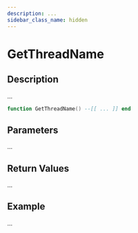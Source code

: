 ```yaml
---
description: ...
sidebar_class_name: hidden
---
```


# GetThreadName

## Description

...

```lua
function GetThreadName() --[[ ... ]] end
```

## Parameters

...

## Return Values

...

## Example

...

